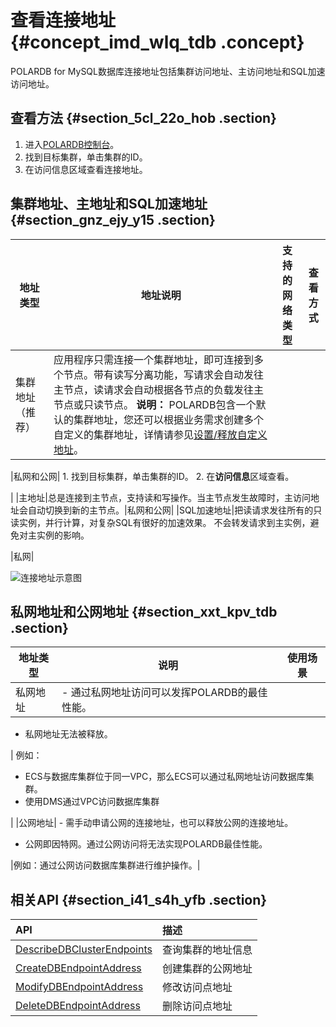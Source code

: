 # 查看连接地址 {#concept_imd_wlq_tdb .concept}

POLARDB for MySQL数据库连接地址包括集群访问地址、主访问地址和SQL加速访问地址。

## 查看方法 {#section_5cl_22o_hob .section}

1.  进入[POLARDB控制台](https://polardb.console.aliyun.com)。
2.  找到目标集群，单击集群的ID。
3.  在访问信息区域查看连接地址。

## 集群地址、主地址和SQL加速地址 {#section_gnz_ejy_y15 .section}

|地址类型|地址说明|支持的网络类型|查看方式|
|----|----|-------|----|
|集群地址（推荐）|应用程序只需连接一个集群地址，即可连接到多个节点。带有读写分离功能，写请求会自动发往主节点，读请求会自动根据各节点的负载发往主节点或只读节点。 **说明：** POLARDB包含一个默认的集群地址，您还可以根据业务需求创建多个自定义的集群地址，详情请参见[设置/释放自定义地址](../../../../cn.zh-CN/用户指南/集群管理/设置__释放自定义集群地址.md#)。

 |私网和公网| 1.  找到目标集群，单击集群的ID。
2.  在**访问信息**区域查看。

 |
|主地址|总是连接到主节点，支持读和写操作。当主节点发生故障时，主访问地址会自动切换到新的主节点。|私网和公网|
|SQL加速地址|把读请求发往所有的只读实例，并行计算，对复杂SQL有很好的加速效果。 不会转发请求到主实例，避免对主实例的影响。

 |私网|

![连接地址示意图](http://static-aliyun-doc.oss-cn-hangzhou.aliyuncs.com/assets/img/3018/155747438945542_zh-CN.png)

## 私网地址和公网地址 {#section_xxt_kpv_tdb .section}

|地址类型|说明|使用场景|
|----|--|----|
|私网地址| -   通过私网地址访问可以发挥POLARDB的最佳性能。
-   私网地址无法被释放。

 | 例如：

 -   ECS与数据库集群位于同一VPC，那么ECS可以通过私网地址访问数据库集群。
-   使用DMS通过VPC访问数据库集群

 |
|公网地址| -   需手动申请公网的连接地址，也可以释放公网的连接地址。
-   公网即因特网。通过公网访问将无法实现POLARDB最佳性能。

 |例如：通过公网访问数据库集群进行维护操作。|

## 相关API {#section_i41_s4h_yfb .section}

|API|描述|
|:--|:-|
|[DescribeDBClusterEndpoints](../../../../cn.zh-CN/API参考/访问地址/DescribeDBClusterEndpoints.md#)|查询集群的地址信息|
|[CreateDBEndpointAddress](../../../../cn.zh-CN/API参考/访问地址/CreateDBEndpointAddress.md#)|创建集群的公网地址|
|[ModifyDBEndpointAddress](../../../../cn.zh-CN/API参考/访问地址/ModifyDBEndpointAddress.md#)|修改访问点地址|
|[DeleteDBEndpointAddress](../../../../cn.zh-CN/API参考/访问地址/DeleteDBEndpointAddress.md#)|删除访问点地址|

